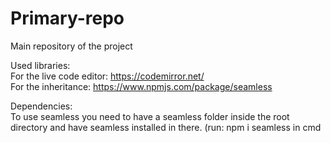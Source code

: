 # Primary-repo
Main repository of the project

Used libraries:<br>
  For the live code editor: https://codemirror.net/<br>
  For the inheritance: https://www.npmjs.com/package/seamless<br>
  
Dependencies:<br>
  To use seamless you need to have a seamless folder inside the root directory and have seamless installed in there. (run: npm i seamless in cmd
